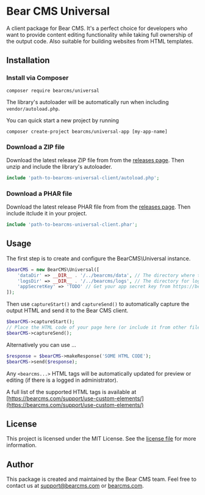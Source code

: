 # Bear CMS Universal

A client package for Bear CMS. It's a perfect choice for developers who want to provide content editing functionality while taking full ownership of the output code. Also suitable for building websites from HTML templates.

## Installation

### Install via Composer
```shell
composer require bearcms/universal
```
The library's autoloader will be automatically run when including `vendor/autoload.php`.

You can quick start a new project by running
```
composer create-project bearcms/universal-app [my-app-name]
```

### Download a ZIP file
Download the latest release ZIP file from from the [releases page](https://github.com/bearcms/universal/releases). Then unzip and include the library's autoloader.
```php
include 'path-to-bearcms-universal-client/autoload.php';
```

### Download a PHAR file
Download the latest release PHAR file from from the [releases page](https://github.com/bearcms/universal/releases). Then include itclude it in your project.
```php
include 'path-to-bearcms-universal-client.phar';
```

## Usage
The first step is to create and configure the BearCMS\Universal instance.

```php
$bearCMS = new BearCMS\Universal([
    'dataDir' => __DIR__ . '/../bearcms/data', // The directory where the website data will be stored
    'logsDir' => __DIR__ . '/../bearcms/logs', // The directory for logs
    'appSecretKey' => 'TODO' // Get your app secret key from https://bearcms.com/
]);
```

Then use `captureStart()` and `captureSend()` to automatically capture the output HTML and send it to the Bear CMS client.

```php
$bearCMS->captureStart();
// Place the HTML code of your page here (or include it from other file)
$bearCMS->captureSend();
```

Alternatively you can use ...

```php
$response = $bearCMS->makeResponse('SOME HTML CODE');
$bearCMS->send($response);
```

Any `<bearcms...>` HTML tags will be automatically updated for preview or editing (if there is a logged in administrator).

A full list of the supported HTML tags is available at [https://bearcms.com/support/use-custom-elements/](https://bearcms.com/support/use-custom-elements/)

## License
This project is licensed under the MIT License. See the [license file](https://github.com/bearcms/universal/blob/master/LICENSE) for more information.

## Author
This package is created and maintained by the Bear CMS team. Feel free to contact us at [support@bearcms.com](mailto:support@bearcms.com) or [bearcms.com](https://bearcms.com/).
